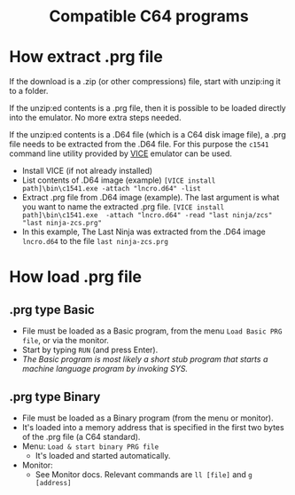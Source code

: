 <h1 align="center">Compatible C64 programs</h1>

# How extract .prg file
If the download is a .zip (or other compressions) file, start with unzip:ing it to a folder.

If the unzip:ed contents is a .prg file, then it is possible to be loaded directly into the emulator. No more extra steps needed.

If the unzip:ed contents is a .D64 file (which is a C64 disk image file), a .prg file needs to be extracted from the .D64 file. For this purpose the `c1541` command line utility provided by [VICE](https://vice-emu.sourceforge.io/) emulator can be used.
- Install VICE (if not already installed)
- List contents of .D64 image (example)
  `[VICE install path]\bin\c1541.exe -attach "lncro.d64" -list`
- Extract .prg file from .D64 image (example). The last argument is what you want to name the extracted .prg file.
  `[VICE install path]\bin\c1541.exe  -attach "lncro.d64" -read "last ninja/zcs" "last ninja-zcs.prg"`
- In this example, The Last Ninja was extracted from the .D64 image `lncro.d64` to the file `last ninja-zcs.prg`


# How load .prg file
## .prg type Basic
- File must be loaded as a Basic program, from the menu `Load Basic PRG file`, or via the monitor.
- Start by typing `RUN` (and press Enter).
- _The Basic program is most likely a short stub program that starts a machine language program by invoking SYS._

## .prg type Binary 
- File must be loaded as a Binary program (from the menu or monitor).
- It's loaded into a memory address that is specified in the first two bytes of the .prg file (a C64 standard).
- Menu: `Load & start binary PRG file`
  - It's loaded and started automatically.
- Monitor: 
  - See Monitor docs. Relevant commands are `ll [file]` and `g [address]`
